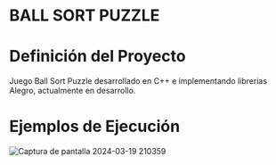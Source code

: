 # BALL SORT PUZZLE
<h1>Definición del Proyecto</h1>
Juego Ball Sort Puzzle desarrollado en C++ e implementando librerias Alegro, actualmente en desarrollo.<br>
<h1>Ejemplos de Ejecución</h1>

![Captura de pantalla 2024-03-19 210359](https://github.com/sorgazb/Ball_Sort_Puzzle/assets/150727714/f60a5cea-b49a-4551-bece-4300d0370884)
